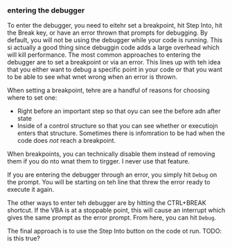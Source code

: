 ### entering the debugger

To enter the debugger, you need to eitehr set a breakpoint, hit Step Into, hit the Break key, or have an error thrown that prompts for debugging. By default, you will not be using the debugger while your code is running. This si actually a good thing since debuggin code adds a large overhead which will kill performance. The most common approaches to entering the debugger are to set a breakpoint or via an error. This lines up with teh idea that you either want to debug a specific point in your code or that you want to be able to see what wnet wrong when an error is thrown.

When setting a breakpoint, tehre are a handful of reasons for choosing where to set one:

- Right before an important step so that oyu can see the before adn after state
- Inside of a control structure so that you can see whether or executiojn enters that structure. Sometimes there is infomration to be had when the code does _not_ reach a breakpoint.

When breakpoints, you can technically disable them instead of removing them if you do nto wnat them to tirgger. I never use that feature.

If you are entering the debugger through an error, you simply hit `Debug` on the prompt. You will be starting on teh line that threw the error ready to execute it again.

The other ways to enter teh debugger are by hitting the CTRL+BREAK shortcut. If the VBA is at a stoppable point, this will cause an interrupt which gives the same prompt as the error prompt. From here, you can hit `Debug`.

The final approach is to use the Step Into button on the code ot run. TODO: is this true?
